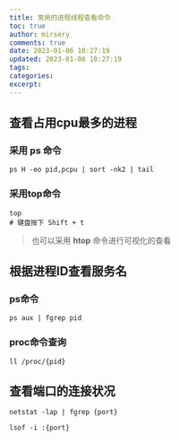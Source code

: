 ```yaml
---
title: 常用的进程线程查看命令
toc: true
author: mirsery
comments: true
date: 2023-01-06 10:27:19
updated: 2023-01-06 10:27:19
tags:
categories:
excerpt:
---
```



<!-- toc -->

## 查看占用cpu最多的进程

### 采用 ps 命令

```shell
ps H -eo pid,pcpu | sort -nk2 | tail
```

### 采用top命令

```shell
top
# 键盘按下 Shift + t
```

> 也可以采用 **htop** 命令进行可视化的查看

## 根据进程ID查看服务名

### ps命令

```shell
ps aux | fgrep pid
```

### proc命令查询

```shell
ll /proc/{pid}
```

## 查看端口的连接状况

```shell
netstat -lap | fgrep {port}
```

```shell
lsof -i :{port}
```

